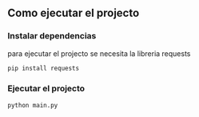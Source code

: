 ## Como ejecutar el projecto

### Instalar dependencias
para ejecutar el projecto se necesita la libreria requests

```bash
pip install requests
```

### Ejecutar el projecto

```bash
python main.py
```


